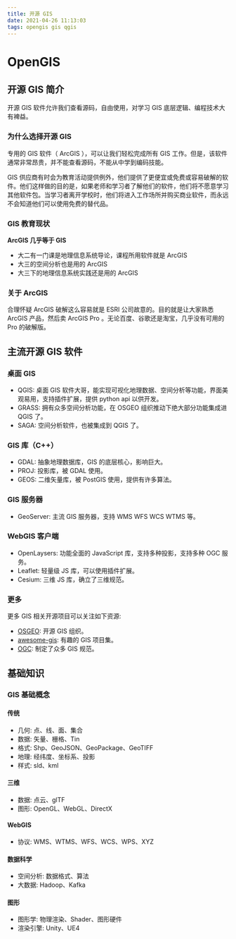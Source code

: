 ```yaml
---
title: 开源 GIS
date: 2021-04-26 11:13:03
tags: opengis gis qgis
---
```

# OpenGIS

## 开源 GIS 简介

开源 GIS 软件允许我们查看源码，自由使用，对学习 GIS 底层逻辑、编程技术大有裨益。  

### 为什么选择开源 GIS

专用的 GIS 软件（ ArcGIS ），可以让我们轻松完成所有 GIS 工作。但是，该软件通常非常昂贵，并不能查看源码，不能从中学到编码技能。  

GIS 供应商有时会为教育活动提供例外，他们提供了更便宜或免费或容易破解的软件。他们这样做的目的是，如果老师和学习者了解他们的软件，他们将不愿意学习其他软件包。当学习者离开学校时，他们将进入工作场所并购买商业软件，而永远不会知道他们可以使用免费的替代品。  

### GIS 教育现状

**ArcGIS 几乎等于 GIS**

* 大二有一门课是地理信息系统导论，课程所用软件就是 ArcGIS
* 大三的空间分析也是用的 ArcGIS
* 大三下的地理信息系统实践还是用的 ArcGIS

### 关于 ArcGIS

合理怀疑 ArcGIS 破解这么容易就是 ESRI 公司故意的。目的就是让大家熟悉 ArcGIS 产品，然后卖 ArcGIS Pro 。无论百度、谷歌还是淘宝，几乎没有可用的 Pro 的破解版。  

## 主流开源 GIS 软件

### 桌面 GIS

* QGIS: 桌面 GIS 软件大哥，能实现可视化地理数据、空间分析等功能，界面美观易用，支持插件扩展，提供 python api 以供开发。
* GRASS: 拥有众多空间分析功能，在 OSGEO 组织推动下绝大部分功能集成进 QGIS 了。
* SAGA: 空间分析软件，也被集成到 QGIS 了。

### GIS 库（C++）

* GDAL: 抽象地理数据库，GIS 的底层核心，影响巨大。
* PROJ: 投影库，被 GDAL 使用。
* GEOS: 二维矢量库，被 PostGIS 使用，提供有许多算法。

### GIS 服务器

* GeoServer: 主流 GIS 服务器，支持 WMS WFS WCS WTMS 等。

### WebGIS 客户端

* OpenLaysers: 功能全面的 JavaScript 库，支持多种投影，支持多种 OGC 服务。
* Leaflet: 轻量级 JS 库，可以使用插件扩展。
* Cesium: 三维 JS 库，确立了三维规范。

### 更多

更多 GIS 相关开源项目可以关注如下资源:

* [OSGEO](https://www.osgeo.org/): 开源 GIS 组织。
* [awesome-gis](https://github.com/sshuair/awesome-gis): 有趣的 GIS 项目集。
* [OGC](https://www.ogc.org/): 制定了众多 GIS 规范。

## 基础知识

### GIS 基础概念

#### 传统

* 几何: 点、线、面、集合
* 数据: 矢量、栅格、Tin
* 格式: Shp、GeoJSON、GeoPackage、GeoTIFF
* 地理: 经纬度、坐标系、投影
* 样式: sld、kml

#### 三维

* 数据: 点云、glTF
* 图形: OpenGL、WebGL、DirectX

#### WebGIS

* 协议: WMS、WTMS、WFS、WCS、WPS、XYZ

#### 数据科学

* 空间分析: 数据格式、算法
* 大数据: Hadoop、Kafka

#### 图形

* 图形学: 物理渲染、Shader、图形硬件
* 渲染引擎: Unity、UE4

